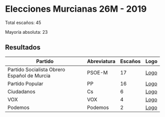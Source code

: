 # Elecciones Murcianas 26M - 2019

Total escaños: 45

Mayoría absoluta: 23

## Resultados

| Partido | Abreviatura | Escaños | Logo |
| - | - | - | - |
| Partido Socialista Obrero Español de Murcia | PSOE-M | 17 | [Logo](https://github.com/playzzz/Pactos/blob/master/Logos/PSOE.jpg?raw=true)
| Partido Popular | PP | 16 | [Logo](https://github.com/playzzz/Pactos/blob/master/Logos/PP.jpg?raw=true)
| Ciudadanos | Cs | 6 | [Logo](https://github.com/playzzz/Pactos/blob/master/Logos/Cs.jpg?raw=true)
| VOX | VOX | 4 | [Logo](https://github.com/playzzz/Pactos/blob/master/Logos/VOX.jpg?raw=true)
| Podemos | Podemos | 2 | [Logo](https://github.com/playzzz/Pactos/blob/master/Logos/Podemos.jpg?raw=true)
